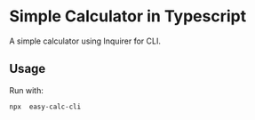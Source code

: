 # Simple Calculator in Typescript

A simple calculator using Inquirer for CLI.

## Usage

Run with:

```bash
npx  easy-calc-cli
```
